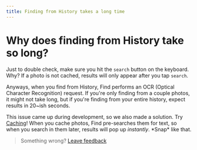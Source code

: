 ```yaml
---
title: Finding from History takes a long time
---
```


# Why does finding from History take so long?
Just to double check, make sure you hit the `search` button on the keyboard. Why? If a photo is not cached, results will only appear after you tap `search`.

Anyways, when you find from History, Find performs an OCR (Optical Character Recognition) request. If you're only finding from a couple photos, it might not take long, but if you're finding from your entire history, expect results in 20~ish seconds.

This issue came up during development, so we also made a solution. Try [Caching](/History-WhatIsTheCache.md)! When you cache photos, Find pre-searches them for text, so when you search in them later, results will pop up _instantly_. \*Snap\* like that.

> Something wrong? [Leave feedback](https://forms.gle/agdyoB9PFfnv8cU1A/)

